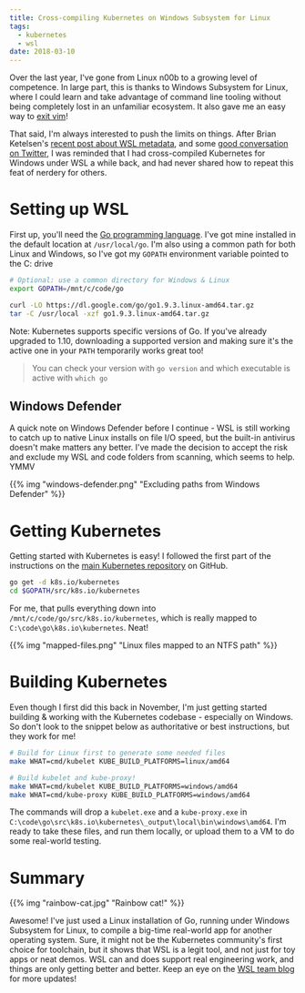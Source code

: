 ```yaml
---
title: Cross-compiling Kubernetes on Windows Subsystem for Linux
tags:
  - kubernetes
  - wsl
date: 2018-03-10
---
```


Over the last year, I've gone from Linux n00b to a growing level of competence. In large part, this is thanks to Windows Subsystem for Linux, where I could learn and take advantage of command line tooling without being completely lost in an unfamiliar ecosystem. It also gave me an easy way to [exit vim](https://www.commitstrip.com/en/2017/05/29/trapped/)!

That said, I'm always interested to push the limits on things. After Brian Ketelsen's [recent post about WSL metadata](https://brianketelsen.com/going-overboard-with-wsl-metadata/), and some [good conversation on Twitter](https://twitter.com/bketelsen/status/972274864127168512), I was reminded that I had cross-compiled Kubernetes for Windows under WSL a while back, and had never shared how to repeat this feat of nerdery for others.

# Setting up WSL

First up, you'll need the [Go programming language](https://golang.org/doc/install). I've got mine installed in the default location at `/usr/local/go`. I'm also using a common path for both Linux and Windows, so I've got my `GOPATH` environment variable pointed to the C: drive

```bash
# Optional: use a common directory for Windows & Linux
export GOPATH=/mnt/c/code/go

curl -LO https://dl.google.com/go/go1.9.3.linux-amd64.tar.gz
tar -C /usr/local -xzf go1.9.3.linux-amd64.tar.gz
```

Note: Kubernetes supports specific versions of Go. If you've already upgraded to 1.10, downloading a supported version and making sure it's the active one in your `PATH` temporarily works great too!

> You can check your version with `go version` and which executable is active with `which go`

## Windows Defender

A quick note on Windows Defender before I continue - WSL is still working to catch up to native Linux installs on file I/O speed, but the built-in antivirus doesn't make matters any better. I've made the decision to accept the risk and exclude my WSL and code folders from scanning, which seems to help. YMMV

{{% img "windows-defender.png" "Excluding paths from Windows Defender" %}}

# Getting Kubernetes

Getting started with Kubernetes is easy! I followed the first part of the instructions on the [main Kubernetes repository](https://github.com/kubernetes/kubernetes/blob/master/README.md#to-start-developing-kubernetes) on GitHub.

```bash
go get -d k8s.io/kubernetes
cd $GOPATH/src/k8s.io/kubernetes
```

For me, that pulls everything down into `/mnt/c/code/go/src/k8s.io/kubernetes`, which is really mapped to `C:\code\go\k8s.io\kubernetes`. Neat!

{{% img "mapped-files.png" "Linux files mapped to an NTFS path" %}}

# Building Kubernetes

Even though I first did this back in November, I'm just getting started building & working with the Kubernetes codebase - especially on Windows. So don't look to the snippet below as authoritative or best instructions, but they work for me!

```bash
# Build for Linux first to generate some needed files
make WHAT=cmd/kubelet KUBE_BUILD_PLATFORMS=linux/amd64

# Build kubelet and kube-proxy!
make WHAT=cmd/kubelet KUBE_BUILD_PLATFORMS=windows/amd64
make WHAT=cmd/kube-proxy KUBE_BUILD_PLATFORMS=windows/amd64
```

The commands will drop a `kubelet.exe` and a `kube-proxy.exe` in `C:\code\go\src\k8s.io\kubernetes\_output\local\bin\windows\amd64`. I'm ready to take these files, and run them locally, or upload them to a VM to do some real-world testing.

# Summary

{{% img "rainbow-cat.jpg" "Rainbow cat!" %}}

Awesome! I've just used a Linux installation of Go, running under Windows Subsystem for Linux, to compile a big-time real-world app for another operating system. Sure, it might not be the Kubernetes community's first choice for toolchain, but it shows that WSL is a legit tool, and not just for toy apps or neat demos. WSL can and does support real engineering work, and things are only getting better and better. Keep an eye on the [WSL team blog](https://blogs.msdn.microsoft.com/wsl/) for more updates!